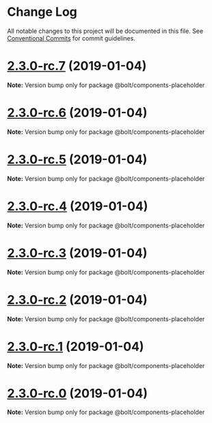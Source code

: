# Change Log

All notable changes to this project will be documented in this file.
See [Conventional Commits](https://conventionalcommits.org) for commit guidelines.

# [2.3.0-rc.7](https://github.com/bolt-design-system/bolt/tree/master/packages/components/bolt-placeholder/compare/v2.3.0-rc.6...v2.3.0-rc.7) (2019-01-04)

**Note:** Version bump only for package @bolt/components-placeholder





# [2.3.0-rc.6](https://github.com/bolt-design-system/bolt/tree/master/packages/components/bolt-placeholder/compare/v2.3.0-rc.5...v2.3.0-rc.6) (2019-01-04)

**Note:** Version bump only for package @bolt/components-placeholder





# [2.3.0-rc.5](https://github.com/bolt-design-system/bolt/tree/master/packages/components/bolt-placeholder/compare/v2.3.0-rc.4...v2.3.0-rc.5) (2019-01-04)

**Note:** Version bump only for package @bolt/components-placeholder





# [2.3.0-rc.4](https://github.com/bolt-design-system/bolt/tree/master/packages/components/bolt-placeholder/compare/v2.3.0-rc.3...v2.3.0-rc.4) (2019-01-04)

**Note:** Version bump only for package @bolt/components-placeholder





# [2.3.0-rc.3](https://github.com/bolt-design-system/bolt/tree/master/packages/components/bolt-placeholder/compare/v2.3.0-rc.2...v2.3.0-rc.3) (2019-01-04)

**Note:** Version bump only for package @bolt/components-placeholder





# [2.3.0-rc.2](https://github.com/bolt-design-system/bolt/tree/master/packages/components/bolt-placeholder/compare/v2.3.0-rc.1...v2.3.0-rc.2) (2019-01-04)

**Note:** Version bump only for package @bolt/components-placeholder





# [2.3.0-rc.1](https://github.com/bolt-design-system/bolt/tree/master/packages/components/bolt-placeholder/compare/vv2.3.0-rc.0...v2.3.0-rc.1) (2019-01-04)

**Note:** Version bump only for package @bolt/components-placeholder





# [2.3.0-rc.0](https://github.com/bolt-design-system/bolt/tree/master/packages/components/bolt-placeholder/compare/v2.2.1...v2.3.0-rc.0) (2019-01-04)

**Note:** Version bump only for package @bolt/components-placeholder
